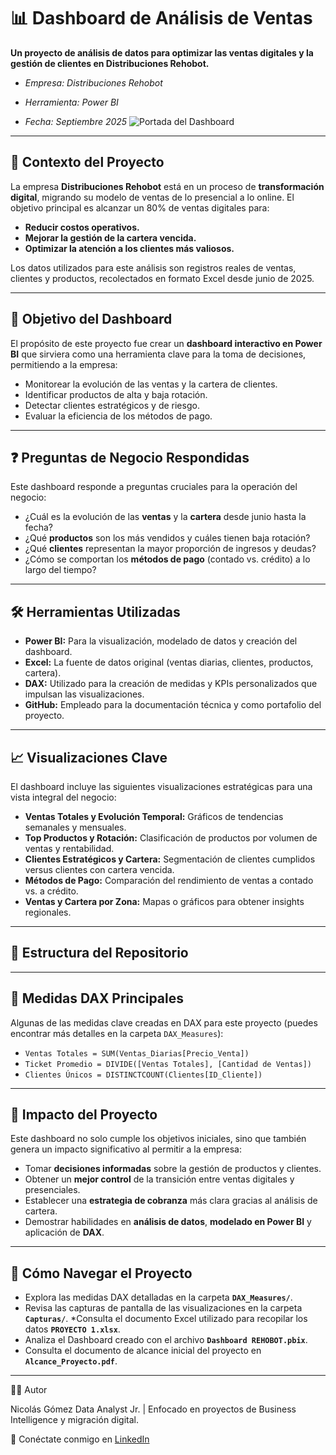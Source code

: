 # 📊 Dashboard de Análisis de Ventas

**Un proyecto de análisis de datos para optimizar las ventas digitales y la gestión de clientes en Distribuciones Rehobot.**
* *Empresa: Distribuciones Rehobot*

* *Herramienta: Power BI*

* *Fecha: Septiembre 2025*
![Portada del Dashboard](Capturas/kpi´s_globales.png)

---

## 🚀 Contexto del Proyecto

La empresa **Distribuciones Rehobot** está en un proceso de **transformación digital**, migrando su modelo de ventas de lo presencial a lo online. El objetivo principal es alcanzar un 80% de ventas digitales para:

* **Reducir costos operativos.**
* **Mejorar la gestión de la cartera vencida.**
* **Optimizar la atención a los clientes más valiosos.**

Los datos utilizados para este análisis son registros reales de ventas, clientes y productos, recolectados en formato Excel desde junio de 2025.

---

## 🎯 Objetivo del Dashboard

El propósito de este proyecto fue crear un **dashboard interactivo en Power BI** que sirviera como una herramienta clave para la toma de decisiones, permitiendo a la empresa:

* Monitorear la evolución de las ventas y la cartera de clientes.
* Identificar productos de alta y baja rotación.
* Detectar clientes estratégicos y de riesgo.
* Evaluar la eficiencia de los métodos de pago.

---

## ❓ Preguntas de Negocio Respondidas

Este dashboard responde a preguntas cruciales para la operación del negocio:

* ¿Cuál es la evolución de las **ventas** y la **cartera** desde junio hasta la fecha?
* ¿Qué **productos** son los más vendidos y cuáles tienen baja rotación?
* ¿Qué **clientes** representan la mayor proporción de ingresos y deudas?
* ¿Cómo se comportan los **métodos de pago** (contado vs. crédito) a lo largo del tiempo?

---

## 🛠️ Herramientas Utilizadas

* **Power BI:** Para la visualización, modelado de datos y creación del dashboard.
* **Excel:** La fuente de datos original (ventas diarias, clientes, productos, cartera).
* **DAX:** Utilizado para la creación de medidas y KPIs personalizados que impulsan las visualizaciones.
* **GitHub:** Empleado para la documentación técnica y como portafolio del proyecto.

---

## 📈 Visualizaciones Clave

El dashboard incluye las siguientes visualizaciones estratégicas para una vista integral del negocio:

* **Ventas Totales y Evolución Temporal:** Gráficos de tendencias semanales y mensuales.
* **Top Productos y Rotación:** Clasificación de productos por volumen de ventas y rentabilidad.
* **Clientes Estratégicos y Cartera:** Segmentación de clientes cumplidos versus clientes con cartera vencida.
* **Métodos de Pago:** Comparación del rendimiento de ventas a contado vs. a crédito.
* **Ventas y Cartera por Zona:** Mapas o gráficos para obtener insights regionales.

---

## 📂 Estructura del Repositorio

---

## 🧮 Medidas DAX Principales

Algunas de las medidas clave creadas en DAX para este proyecto (puedes encontrar más detalles en la carpeta `DAX_Measures`):

* `Ventas Totales = SUM(Ventas_Diarias[Precio_Venta])`
* `Ticket Promedio = DIVIDE([Ventas Totales], [Cantidad de Ventas])`
* `Clientes Únicos = DISTINCTCOUNT(Clientes[ID_Cliente])`

---

## 🚀 Impacto del Proyecto

Este dashboard no solo cumple los objetivos iniciales, sino que también genera un impacto significativo al permitir a la empresa:

* Tomar **decisiones informadas** sobre la gestión de productos y clientes.
* Obtener un **mejor control** de la transición entre ventas digitales y presenciales.
* Establecer una **estrategia de cobranza** más clara gracias al análisis de cartera.
* Demostrar habilidades en **análisis de datos**, **modelado en Power BI** y aplicación de **DAX**.

---

## 🔗 Cómo Navegar el Proyecto

* Explora las medidas DAX detalladas en la carpeta **`DAX_Measures/`**.
* Revisa las capturas de pantalla de las visualizaciones en la carpeta **`Capturas/`**.
*Consulta el documento Excel utilizado para recopilar los datos **`PROYECTO 1.xlsx`**.
* Analiza el Dashboard creado con el archivo **`Dashboard REHOBOT.pbix`**.
* Consulta el documento de alcance inicial del proyecto en **`Alcance_Proyecto.pdf`**.
---
👨‍💻 Autor

Nicolás Gómez
Data Analyst Jr. | Enfocado en proyectos de Business Intelligence y migración digital.

📌 Conéctate conmigo en [LinkedIn](https://www.linkedin.com/in/nicolas-gomez-remote/)
